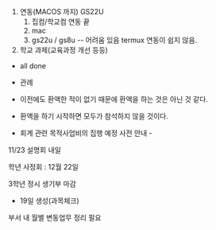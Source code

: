 1. 연동(MACOS 까지) GS22U
	1. 집컴/학교컴 연동 끝
	2. mac
	3. gs22u / gs8u -- 어려움 있음 termux 연동이 쉽지 않음.
4. 학교 과제(교육과정 개선 등등)
- all done

- 관례
- 이전에도 환액한 적이 없기 때문에 환액을 하는 것은 아닌 것 같다.
- 환액을 하기 시작하면 모두가 참석하지 않을 것이다.
- 회계 관련 목적사업비의 집행 예정 사전 안내 - 


11/23
설명회 내일

학년 사정회 : 12월 22일 

3학년 정시 생기부 마감
- 19일 생성(과목체크)


부서 내 월별 변동업무 정리 필요


